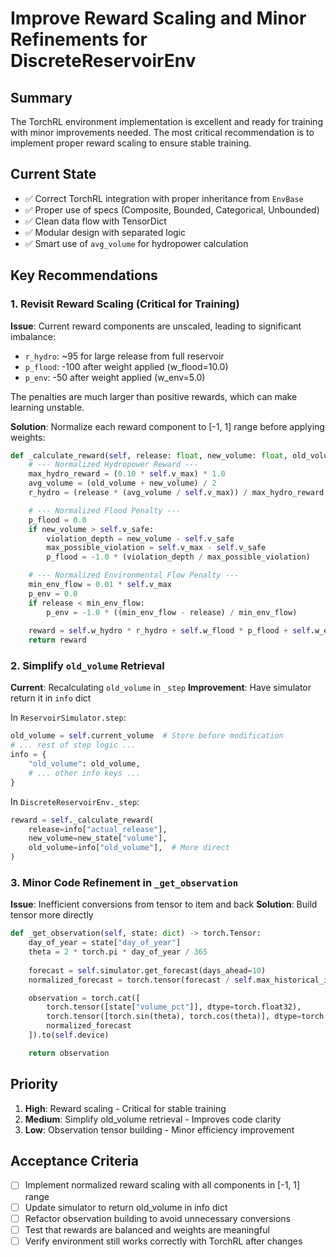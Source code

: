 # Improve Reward Scaling and Minor Refinements for DiscreteReservoirEnv

## Summary
The TorchRL environment implementation is excellent and ready for training with minor improvements needed. The most critical recommendation is to implement proper reward scaling to ensure stable training.

## Current State
- ✅ Correct TorchRL integration with proper inheritance from `EnvBase`
- ✅ Proper use of specs (Composite, Bounded, Categorical, Unbounded)
- ✅ Clean data flow with TensorDict
- ✅ Modular design with separated logic
- ✅ Smart use of `avg_volume` for hydropower calculation

## Key Recommendations

### 1. **Revisit Reward Scaling (Critical for Training)**

**Issue**: Current reward components are unscaled, leading to significant imbalance:
- `r_hydro`: ~95 for large release from full reservoir
- `p_flood`: -100 after weight applied (w_flood=10.0)
- `p_env`: -50 after weight applied (w_env=5.0)

The penalties are much larger than positive rewards, which can make learning unstable.

**Solution**: Normalize each reward component to [-1, 1] range before applying weights:

```python
def _calculate_reward(self, release: float, new_volume: float, old_volume: float) -> float:
    # --- Normalized Hydropower Reward ---
    max_hydro_reward = (0.10 * self.v_max) * 1.0
    avg_volume = (old_volume + new_volume) / 2
    r_hydro = (release * (avg_volume / self.v_max)) / max_hydro_reward

    # --- Normalized Flood Penalty ---
    p_flood = 0.0
    if new_volume > self.v_safe:
        violation_depth = new_volume - self.v_safe
        max_possible_violation = self.v_max - self.v_safe
        p_flood = -1.0 * (violation_depth / max_possible_violation)

    # --- Normalized Environmental Flow Penalty ---
    min_env_flow = 0.01 * self.v_max
    p_env = 0.0
    if release < min_env_flow:
        p_env = -1.0 * ((min_env_flow - release) / min_env_flow)
        
    reward = self.w_hydro * r_hydro + self.w_flood * p_flood + self.w_env * p_env
    return reward
```

### 2. **Simplify `old_volume` Retrieval**

**Current**: Recalculating `old_volume` in `_step`
**Improvement**: Have simulator return it in `info` dict

In `ReservoirSimulator.step`:
```python
old_volume = self.current_volume  # Store before modification
# ... rest of step logic ...
info = {
    "old_volume": old_volume,
    # ... other info keys ...
}
```

In `DiscreteReservoirEnv._step`:
```python
reward = self._calculate_reward(
    release=info["actual_release"],
    new_volume=new_state["volume"],
    old_volume=info["old_volume"],  # More direct
)
```

### 3. **Minor Code Refinement in `_get_observation`**

**Issue**: Inefficient conversions from tensor to item and back
**Solution**: Build tensor more directly

```python
def _get_observation(self, state: dict) -> torch.Tensor:
    day_of_year = state["day_of_year"]
    theta = 2 * torch.pi * day_of_year / 365
    
    forecast = self.simulator.get_forecast(days_ahead=10)
    normalized_forecast = torch.tensor(forecast / self.max_historical_inflow, dtype=torch.float32)

    observation = torch.cat([
        torch.tensor([state["volume_pct"]], dtype=torch.float32),
        torch.tensor([torch.sin(theta), torch.cos(theta)], dtype=torch.float32),
        normalized_forecast
    ]).to(self.device)

    return observation
```

## Priority
1. **High**: Reward scaling - Critical for stable training
2. **Medium**: Simplify old_volume retrieval - Improves code clarity
3. **Low**: Observation tensor building - Minor efficiency improvement

## Acceptance Criteria
- [ ] Implement normalized reward scaling with all components in [-1, 1] range
- [ ] Update simulator to return old_volume in info dict
- [ ] Refactor observation building to avoid unnecessary conversions
- [ ] Test that rewards are balanced and weights are meaningful
- [ ] Verify environment still works correctly with TorchRL after changes